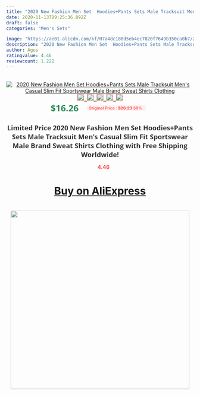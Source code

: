 ```yaml
---
title: "2020 New Fashion Men Set  Hoodies+Pants Sets Male Tracksuit Men's Casual Slim Fit Sportswear Male Brand Sweat Shirts Clothing"
date: 2020-11-13T09:25:36.892Z
draft: false
categories: "Men's Sets"

image: "https://ae01.alicdn.com/kf/H7a4dc180d5eb4ec7820f7649b350ca0b7/2020-New-Fashion-Men-Set-Hoodies-Pants-Sets-Male-Tracksuit-Men-s-Casual-Slim-Fit-Sportswear.png_220x220.png"
description: "2020 New Fashion Men Set  Hoodies+Pants Sets Male Tracksuit Men's Casual Slim Fit Sportswear Male Brand Sweat Shirts Clothing"
author: Agus
ratingvalue: 4.46
reviewcount: 1.222
---
```

<br>
<div style="text-align: center;">
<a href="https://s.click.aliexpress.com/e/_AWsZQN" target="_blank" rel="nofollow noopener noreferrer"><img alt="2020 New Fashion Men Set  Hoodies+Pants Sets Male Tracksuit Men's Casual Slim Fit Sportswear Male Brand Sweat Shirts Clothing" class="magnifier-image" src="https://ae01.alicdn.com/kf/H7a4dc180d5eb4ec7820f7649b350ca0b7/2020-New-Fashion-Men-Set-Hoodies-Pants-Sets-Male-Tracksuit-Men-s-Casual-Slim-Fit-Sportswear.png_220x220.png_640x640.jpg">
<br>
<img style="border:1px solid salmon" src="https://ae01.alicdn.com/kf/H7a4dc180d5eb4ec7820f7649b350ca0b7/2020-New-Fashion-Men-Set-Hoodies-Pants-Sets-Male-Tracksuit-Men-s-Casual-Slim-Fit-Sportswear.png_120x120.jpg">&nbsp;&nbsp;<img style="border:1px solid salmon" src="https://ae01.alicdn.com/kf/Hf02f7b8f58fe419d8198984c40406027w/2020-New-Fashion-Men-Set-Hoodies-Pants-Sets-Male-Tracksuit-Men-s-Casual-Slim-Fit-Sportswear.png_120x120.jpg">&nbsp;&nbsp;<img style="border:1px solid salmon" src="https://ae01.alicdn.com/kf/H80ee2551a1274cafb4659ed9fee2ac70t/2020-New-Fashion-Men-Set-Hoodies-Pants-Sets-Male-Tracksuit-Men-s-Casual-Slim-Fit-Sportswear.png_120x120.jpg">&nbsp;&nbsp;<img style="border:1px solid salmon" src="https://ae01.alicdn.com/kf/H4d91d7107bbf4f8e8770d3671a96839dU/2020-New-Fashion-Men-Set-Hoodies-Pants-Sets-Male-Tracksuit-Men-s-Casual-Slim-Fit-Sportswear.png_120x120.jpg">&nbsp;&nbsp;<img style="border:1px solid salmon" src="https://ae01.alicdn.com/kf/Hb38f4507f5cf4482830e5e18955be769J/2020-New-Fashion-Men-Set-Hoodies-Pants-Sets-Male-Tracksuit-Men-s-Casual-Slim-Fit-Sportswear.png_120x120.jpg"></a></div><br0>
<div style="text-align: center;"><span style="background-color: white; border: 0px; box-sizing: border-box; color: seagreen; display: inline-block; font-family: &quot;open sans&quot; , &quot;arial&quot; , &quot;helvetica&quot; , sans-serif , &quot;heiti&quot;; font-size: 24px; font-stretch: inherit; font-weight: 700; line-height: inherit; margin: 0px 10px 0px 0px; padding: 0px; vertical-align: middle;">$16.26 </span>
<span style="background: rgb(255 , 241 , 241); border-radius: 3px; border: 0px; box-sizing: border-box; color: #ff4747; display: inline-block; font-family: inherit; font-size: 12px; font-stretch: inherit; font-style: inherit; font-variant: inherit; font-weight: 600; line-height: inherit; margin: 0px; padding: 2px 5px; transform: scale(0.9); vertical-align: middle;">Original Price : <b style="text-decoration: line-through;">$26.23 </b> 38%&nbsp;&nbsp;</span></div>
<h1 style="color: #333333; display: inline-block; font-family: &quot;open sans&quot; , &quot;arial&quot; , &quot;helvetica&quot; , sans-serif , &quot;heiti&quot;; font-size: 18px; font-stretch: inherit; font-weight: 700; text-align: center;">Limited Price 2020 New Fashion Men Set  Hoodies+Pants Sets Male Tracksuit Men's Casual Slim Fit Sportswear Male Brand Sweat Shirts Clothing with Free Shipping Worldwide!</h1>
<div style="color: #ff4747; text-align: center;">
<img src="https://4.bp.blogspot.com/-M0ZcTcb-5uY/XleCXlxnR4I/AAAAAAAAAEc/OrjgMkXV1oMQFaCRZj5HQwOCBcu3w1FegCPcBGAYYCw/s1600/star.png" style="height: 15px;">&nbsp;<b>4.46</b></div>
<div class="button_cont" align="center"><a class="buynow_a" href="https://s.click.aliexpress.com/e/_AWsZQN" target="_blank" rel="nofollow noopener noreferrer"><H1>Buy on AliExpress</H1></a></div><br>
<div class="separator" style="clear: both; text-align: center;">
<img src="https://lh3.googleusercontent.com/-pTy5HemUv9M/XlePHvY0dAI/AAAAAAAAAE4/0nX5iRUoIWY8eMW9Dpxeirr157OZliDIgCLcBGAsYHQ/s1600/badge.gif" width="480">
</div>
